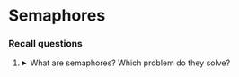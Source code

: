 # Semaphores

### Recall questions

1. <details markdown=1><summary markdown="span"> What are semaphores? Which problem do they solve?  </summary>
    
    \
    
</details>